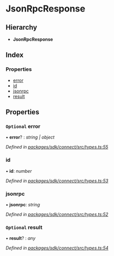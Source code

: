 # JsonRpcResponse

## Hierarchy

* **JsonRpcResponse**

## Index

### Properties

* [error]()
* [id]()
* [jsonrpc]()
* [result]()

## Properties

### `Optional` error

• **error**? : _string \| object_

_Defined in_ [_packages/sdk/connect/src/types.ts:55_](https://github.com/celo-org/celo-monorepo/blob/master/packages/sdk/connect/src/types.ts#L55)

### id

• **id**: _number_

_Defined in_ [_packages/sdk/connect/src/types.ts:53_](https://github.com/celo-org/celo-monorepo/blob/master/packages/sdk/connect/src/types.ts#L53)

### jsonrpc

• **jsonrpc**: _string_

_Defined in_ [_packages/sdk/connect/src/types.ts:52_](https://github.com/celo-org/celo-monorepo/blob/master/packages/sdk/connect/src/types.ts#L52)

### `Optional` result

• **result**? : _any_

_Defined in_ [_packages/sdk/connect/src/types.ts:54_](https://github.com/celo-org/celo-monorepo/blob/master/packages/sdk/connect/src/types.ts#L54)

